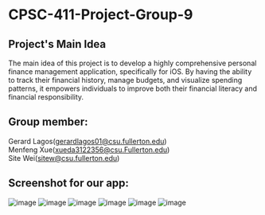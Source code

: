 # CPSC-411-Project-Group-9
## Project's Main Idea
  The main idea of this project is to develop a highly comprehensive personal finance management application, specifically for iOS. By having the ability to track their financial history, manage budgets, and visualize spending patterns, it empowers individuals to improve both their financial literacy and financial responsibility. 
## Group member:
  Gerard Lagos(gerardlagos01@csu.fullerton.edu)  
  Menfeng Xue(xueda3122356@csu.Fullerton.edu)  
  Site Wei(sitew@csu.fullerton.edu)  

## Screenshot for our app:
![image](https://github.com/wst93444/CPSC-411-Project-Group-9/blob/main/Screenshot/account%20ui.png)
![image]()
![image]()
![image]()
![image]()
![image]()
